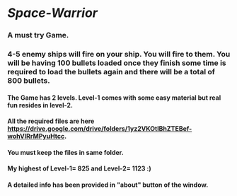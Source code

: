 # *Space-Warrior*
### A must try Game.
### 4-5 enemy ships will fire on your ship. You will fire to them. You will be having 100 bullets loaded once they finish some time is required to load the bullets again and there will be a total of 800 bullets.
#### The Game has 2 levels. Level-1 comes with some easy material but real fun resides in level-2.
#### All the required files are here https://drive.google.com/drive/folders/1yz2VKOtlBhZTEBef-wohVlRrMPyuHtcc.
#### You must keep the files in same folder.
#### My highest of Level-1= 825  and Level-2= 1123 :)
#### A detailed info has been provided in "about" button of the window.
